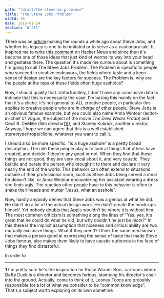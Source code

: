```yaml
---
path: "/draft/the-steve-bs-problem/"
title: "The Steve Jobs Problem"
oldId: 36
date: 2016-01-24
section: "draft"
---
```

There was an [article](http://www.wired.com/business/2012/07/ff_stevejobs/all/) making the rounds a while ago about Steve Jobs, and whether his legacy is one to be imitated or to serve as a cautionary tale. It inspired me to write [this comment](http://news.ycombinator.com/item?id=4282354) on Hacker News and since then it's become one of those ideas that just kind of worms its way into your head and gestates there. The question it's made me curious about is something I'm going to call The Steve Jobs Problem. The Problem is specific to people who succeed in creative endeavors, the fields where taste and a keen sense of design are the key factors for success. The Problem is, why are the people at the tops of these fields often huge assholes?

Now, I should qualify that. Unfortunately, I don't have any conclusive data to indicate that this is necessarily the case. I'm basing this mainly on the fact that it's a cliche. It's not general to ALL creative people, in particular this applies to creative people who are *in charge of* other people. Steve Jobs is an obvious famous example, but you could also name Anna Wintour (editor-in-chief of *Vogue*, the subject of the movie *The Devil Wears Prada*) and Cecil B. DeMille (film director[\[1\]](#fn1)), and Stanley Kubrick, another director. Anyway, I hope we can agree that this is a well established stereotype/trope/cliche, whatever you want to call it.

I should also be more specific. "is a huge asshole" is a pretty broad description. The role these people play is to look at things that others have created, and decide if they're any good or not. When they find that these things are not good, they are very vocal about it, and very caustic. They belittle and berate the person who brought it to them and declare it very nearly the end of the world. This behavior can often extend to situations outside of their professional room, such as Steve Jobs being served a meal he doesn't like, or Anna Wintour encountering her assistant wearing a dress she finds ugly. The reaction other people have to this behavior is often to shake their heads and mutter "Jesus, what an asshole". 

Now, hardly anybody denies that Steve Jobs was a genius at what he did. He didn't do a lot of the actual design work. He didn't create the mock-ups himself. Yet nobody doubts that Apple wouldn't be where it is without him. The most common criticism is something along the lines of "Yes, yes, it's great that he could do what he did, but why couldn't he just be *nicer*?" In this there is the implicit assumption that niceness and critical ability are two mutually exclusive things. What if they aren't? I think the same mechanism that makes a person good at expressing the sense of taste that made Steve Jobs famous, also makes them likely to have caustic outbursts in the face of things they find distasteful.

In order to 



****
**<a name="fn1">1</a>** I'm pretty sure he's the inspiration for those Warner Bros. cartoons where Daffy Duck is a director and becomes furious, stomping his director's chair into the ground. Actually, come to think of it, Looney Toons are probably responsible for a lot of what we consider to be "common knowledge". That's a subject worth exploring on its own sometime